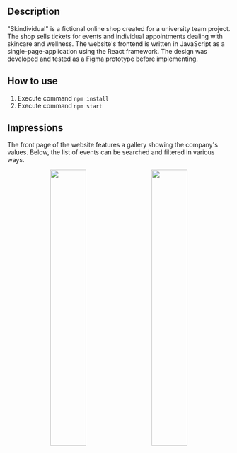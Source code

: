 ## Description

"Skindividual" is a fictional online shop created for a university team project. The shop sells tickets for events and individual appointments dealing with skincare and wellness.
The website's frontend is written in JavaScript as a single-page-application using the React framework. The design was developed and tested as a Figma prototype before implementing.

## How to use

1. Execute command `npm install`
2. Execute command `npm start`

## Impressions

The front page of the website features a gallery showing the company's values. Below, the list of events can be searched and filtered in various ways.

<p align="center">
<img src="https://github.com/AlexQ42/Skindividual-frontend/blob/main/screenshots/Bildschirmfoto%202024-02-19%20um%2010.16.43.png" width="40%" padding="10px 10px 10px 10px">
   &nbsp;&nbsp;&nbsp;&nbsp;&nbsp;
<img src="https://github.com/AlexQ42/Skindividual-frontend/blob/main/screenshots/Skindividual-Demo-Filter.gif" width="40%" padding="10px 10px 10px 10px">
</p>
<br>
